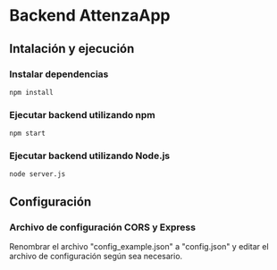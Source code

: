 # Backend AttenzaApp

## Intalación y ejecución

### Instalar dependencias 
```
npm install
```

### Ejecutar backend utilizando npm

```
npm start
```

### Ejecutar backend utilizando Node.js

```
node server.js
```

## Configuración

### Archivo de configuración CORS y Express

Renombrar el archivo "config_example.json" a "config.json" y editar el archivo de configuración según sea necesario.